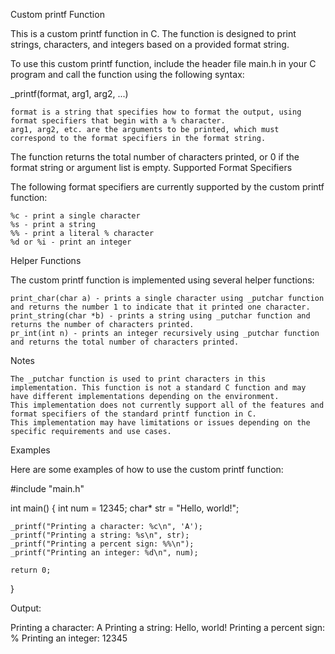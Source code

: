 Custom printf Function

This is a custom printf function in C. The function is designed to print strings, characters, and integers based on a provided format string.


To use this custom printf function, include the header file main.h in your C program and call the function using the following syntax:

_printf(format, arg1, arg2, ...)

    format is a string that specifies how to format the output, using format specifiers that begin with a % character.
    arg1, arg2, etc. are the arguments to be printed, which must correspond to the format specifiers in the format string.

The function returns the total number of characters printed, or 0 if the format string or argument list is empty.
Supported Format Specifiers

The following format specifiers are currently supported by the custom printf function:

    %c - print a single character
    %s - print a string
    %% - print a literal % character
    %d or %i - print an integer

Helper Functions

The custom printf function is implemented using several helper functions:

    print_char(char a) - prints a single character using _putchar function and returns the number 1 to indicate that it printed one character.
    print_string(char *b) - prints a string using _putchar function and returns the number of characters printed.
    pr_int(int n) - prints an integer recursively using _putchar function and returns the total number of characters printed.

Notes

    The _putchar function is used to print characters in this implementation. This function is not a standard C function and may have different implementations depending on the environment.
    This implementation does not currently support all of the features and format specifiers of the standard printf function in C.
    This implementation may have limitations or issues depending on the specific requirements and use cases.

Examples

Here are some examples of how to use the custom printf function:

#include "main.h"

int main()
{
    int num = 12345;
    char* str = "Hello, world!";

    _printf("Printing a character: %c\n", 'A');
    _printf("Printing a string: %s\n", str);
    _printf("Printing a percent sign: %%\n");
    _printf("Printing an integer: %d\n", num);

    return 0;
}

Output:

Printing a character: A
Printing a string: Hello, world!
Printing a percent sign: %
Printing an integer: 12345
